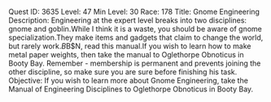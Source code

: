 Quest ID: 3635
Level: 47
Min Level: 30
Race: 178
Title: Gnome Engineering
Description: Engineering at the expert level breaks into two disciplines: gnome and goblin.While I think it is a waste, you should be aware of gnome specialization.They make items and gadgets that claim to change the world, but rarely work.$B$B$N, read this manual.If you wish to learn how to make metal paper weights, then take the manual to Oglethorpe Obnoticus in Booty Bay. Remember - membership is permanent and prevents joining the other discipline, so make sure you are sure before finishing his task.
Objective: If you wish to learn more about Gnome Engineering, take the Manual of Engineering Disciplines to Oglethorpe Obnoticus in Booty Bay.

